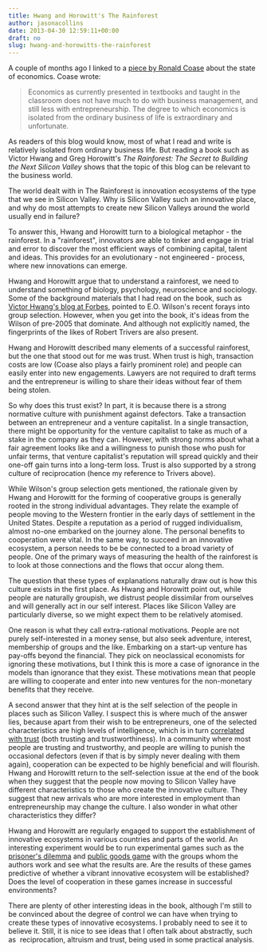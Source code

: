 ```yaml
---
title: Hwang and Horowitt's The Rainforest
author: jasonacollins
date: 2013-04-30 12:59:11+00:00
draft: no
slug: hwang-and-horowitts-the-rainforest
---
```


A couple of months ago I linked to a [piece by Ronald Coase](http://hbr.org/2012/12/saving-economics-from-the-economists) about the state of economics. Coase wrote:

>Economics as currently presented in textbooks and taught in the classroom does not have much to do with business management, and still less with entrepreneurship. The degree to which economics is isolated from the ordinary business of life is extraordinary and unfortunate.

As readers of this blog would know, most of what I read and write is relatively isolated from ordinary business life. But reading a book such as Victor Hwang and Greg Horowitt's *The Rainforest: The Secret to Building the Next Silicon Valley* shows that the topic of this blog can be relevant to the business world.

The world dealt with in The Rainforest is innovation ecosystems of the type that we see in Silicon Valley. Why is Silicon Valley such an innovative place, and why do most attempts to create new Silicon Valleys around the world usually end in failure?

To answer this, Hwang and Horowitt turn to a biological metaphor - the rainforest. In a "rainforest", innovators are able to tinker and engage in trial and error to discover the most efficient ways of combining capital, talent and ideas. This provides for an evolutionary - not engineered - process, where new innovations can emerge.

Hwang and Horowitt argue that to understand a rainforest, we need to understand something of biology, psychology, neuroscience and sociology. Some of the background materials that I had read on the book, such as [Victor Hwang's blog at Forbes](http://www.forbes.com/sites/victorhwang/), pointed to E.O. Wilson's recent forays into group selection. However, when you get into the book, it's ideas from the Wilson of pre-2005 that dominate. And although not explicitly named, the fingerprints of the likes of Robert Trivers are also present.

Hwang and Horowitt described many elements of a successful rainforest, but the one that stood out for me was trust. When trust is high, transaction costs are low (Coase also plays a fairly prominent role) and people can easily enter into new engagements. Lawyers are not required to draft terms and the entrepreneur is willing to share their ideas without fear of them being stolen.

So why does this trust exist? In part, it is because there is a strong normative culture with punishment against defectors. Take a transaction between an entrepreneur and a venture capitalist. In a single transaction, there might be opportunity for the venture capitalist to take as much of a stake in the company as they can. However, with strong norms about what a fair agreement looks like and a willingness to punish those who push for unfair terms, that venture capitalist's reputation will spread quickly and their one-off gain turns into a long-term loss. Trust is also supported by a strong culture of reciprocation (hence my reference to Trivers above).

While Wilson's group selection gets mentioned, the rationale given by Hwang and Horowitt for the forming of cooperative groups is generally rooted in the strong individual advantages. They relate the example of people moving to the Western frontier in the early days of settlement in the United States. Despite a reputation as a period of rugged individualism, almost no-one embarked on the journey alone. The personal benefits to cooperation were vital. In the same way, to succeed in an innovative ecosystem, a person needs to be be connected to a broad variety of people. One of the primary ways of measuring the health of the rainforest is to look at those connections and the flows that occur along them.

The question that these types of explanations naturally draw out is how this culture exists in the first place. As Hwang and Horowitt point out, while people are naturally groupish, we distrust people dissimilar from ourselves and will generally act in our self interest. Places like Silicon Valley are particularly diverse, so we might expect them to be relatively atomised.

One reason is what they call extra-rational motivations. People are not purely self-interested in a money sense, but also seek adventure, interest, membership of groups and the like. Embarking on a start-up venture has pay-offs beyond the financial. They pick on neoclassical economists for ignoring these motivations, but I think this is more a case of ignorance in the models than ignorance that they exist. These motivations mean that people are willing to cooperate and enter into new ventures for the non-monetary benefits that they receive.

A second answer that they hint at is the self selection of the people in places such as Silicon Valley. I suspect this is where much of the answer lies, because apart from their wish to be entrepreneurs, one of the selected characteristics are high levels of intelligence, which is in turn [correlated with trust](https://doi.org/10.1016/j.jebo.2008.06.010) (both trusting and trustworthiness). In a community where most people are trusting and trustworthy, and people are willing to punish the occasional defectors (even if that is by simply never dealing with them again), cooperation can be expected to be highly beneficial and will flourish. Hwang and Horowitt return to the self-selection issue at the end of the book when they suggest that the people now moving to Silicon Valley have different characteristics to those who create the innovative culture. They suggest that new arrivals who are more interested in employment than entrepreneurship may change the culture. I also wonder in what other characteristics they differ?

Hwang and Horowitt are regularly engaged to support the establishment of innovative ecosystems in various countries and parts of the world. An interesting experiment would be to run experimental games such as the [prisoner's dilemma](http://en.wikipedia.org/wiki/Prisoner%27s_dilemma) and [public goods game](http://en.wikipedia.org/wiki/Public_goods_game) with the groups whom the authors work and see what the results are. Are the results of these games predictive of whether a vibrant innovative ecosystem will be established? Does the level of cooperation in these games increase in successful environments?

There are plenty of other interesting ideas in the book, although I'm still to be convinced about the degree of control we can have when trying to create these types of innovative ecosystems. I probably need to see it to believe it. Still, it is nice to see ideas that I often talk about abstractly, such as  reciprocation, altruism and trust, being used in some practical analysis.
